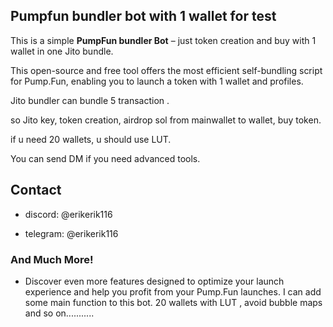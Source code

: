 
## Pumpfun bundler bot with 1 wallet for test

This is a simple **PumpFun bundler Bot** – just token creation and buy with 1 wallet in one Jito bundle.

This open-source and free tool offers the most efficient self-bundling script for Pump.Fun, enabling you to launch a token with 1  wallet and profiles. 

Jito bundler can bundle 5 transaction .

so Jito key, token creation, airdrop sol from mainwallet to wallet, buy token.

if u need 20 wallets, u should use LUT.

You can send DM if you need advanced tools.

## Contact

- discord: @erikerik116


- telegram: @erikerik116



### And Much More!
- Discover even more features designed to optimize your launch experience and help you profit from your Pump.Fun launches.
  I can add some main function to this bot.
  20 wallets with LUT , avoid bubble maps and so on...........
